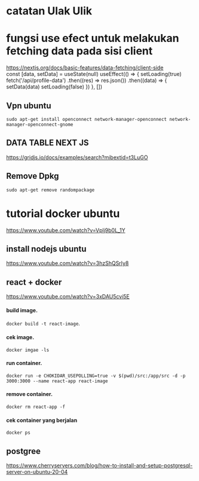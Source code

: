 # catatan Ulak Ulik
# fungsi use efect untuk melakukan fetching data pada sisi client <br>
 https://nextjs.org/docs/basic-features/data-fetching/client-side <br>
const [data, setData] = useState(null)
 useEffect(() => {
    setLoading(true)
    fetch('/api/profile-data')
      .then((res) => res.json())
      .then((data) => {
        setData(data)
        setLoading(false)
      })
  }, [])
  
  ## Vpn ubuntu
  `sudo apt-get install openconnect network-manager-openconnect network-manager-openconnect-gnome`
  
  ## DATA TABLE NEXT JS
  https://gridjs.io/docs/examples/search?mibextid=t3LuGO
## Remove Dpkg
`sudo apt-get remove randompackage`

# tutorial docker ubuntu
https://www.youtube.com/watch?v=Vplj9b0L_1Y
 ## install nodejs ubuntu
 https://www.youtube.com/watch?v=3hzShQSrIy8

## react + docker
https://www.youtube.com/watch?v=3xDAU5cvi5E <br>

#### build image.
 `docker build -t react-image`. 
#### cek image.
`docker imgae -ls` 
#### run container.
`docker run -e CHOKIDAR_USEPOLLING=true -v $(pwd)/src:/app/src -d -p 3000:3000 --name react-app react-image`
#### remove container.
`docker rm react-app -f` 
#### cek container yang berjalan
`docker ps`

## postgree
https://www.cherryservers.com/blog/how-to-install-and-setup-postgresql-server-on-ubuntu-20-04

